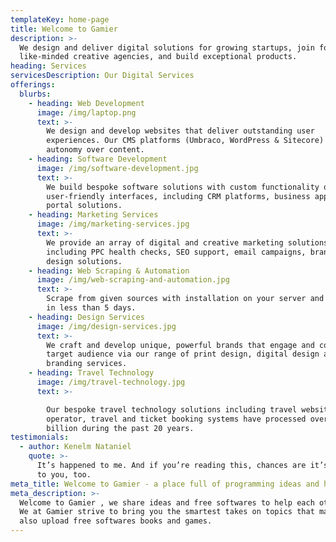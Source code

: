 ```yaml
---
templateKey: home-page
title: Welcome to Gamier
description: >-
  We design and deliver digital solutions for growing startups, join forces with
  like-minded creative agencies, and build exceptional products.
heading: Services
servicesDescription: Our Digital Services
offerings:
  blurbs:
    - heading: Web Development
      image: /img/laptop.png
      text: >-
        We design and develop websites that deliver outstanding user
        experiences. Our CMS platforms (Umbraco, WordPress & Sitecore) give you
        autonomy over content.
    - heading: Software Development
      image: /img/software-development.jpg
      text: >-
        We build bespoke software solutions with custom functionality on
        user-friendly interfaces, including CRM platforms, business apps and web
        portal solutions.
    - heading: Marketing Services
      image: /img/marketing-services.jpg
      text: >-
        We provide an array of digital and creative marketing solutions
        including PPC health checks, SEO support, email campaigns, branding and
        design solutions.
    - heading: Web Scraping & Automation
      image: /img/web-scraping-and-automation.jpg
      text: >-
        Scrape from given sources with installation on your server and testing
        in less than 5 days.
    - heading: Design Services
      image: /img/design-services.jpg
      text: >-
        We craft and develop unique, powerful brands that engage and compel your
        target audience via our range of print design, digital design and
        branding services.
    - heading: Travel Technology
      image: /img/travel-technology.jpg
      text: >-

        Our bespoke travel technology solutions including travel websites, tour
        operator, travel and ticket booking systems have processed over £1.5
        billion during the past 20 years.
testimonials:
  - author: Kenelm Nataniel
    quote: >-
      It’s happened to me. And if you’re reading this, chances are it’s happened
      to you, too.
meta_title: Welcome to Gamier - a place full of programming ideas and hacks
meta_description: >-
  Welcome to Gamier , we share ideas and free softwares to help each other grow.
  We at Gamier strive to bring you the smartest takes on topics that matter. We
  also upload free softwares books and games.
---
```


